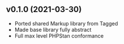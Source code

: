 ## v0.1.0 (2021-03-30)
* Ported shared Markup library from Tagged
* Made base library fully abstract
* Full max level PHPStan conformance
